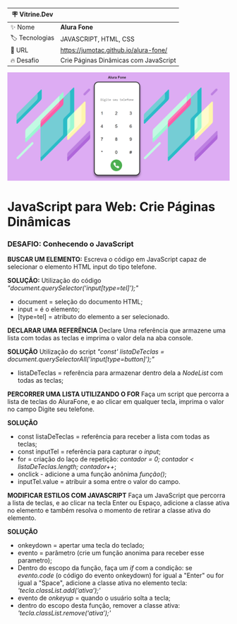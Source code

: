 | :placard: Vitrine.Dev |     |
| ------------- | --- |
| :sparkles: Nome | **Alura Fone** 
| :label: Tecnologias | JAVASCRIPT, HTML, CSS 
| :rocket: URL | https://jumotac.github.io/alura-fone/
| :fire: Desafio | Crie Páginas Dinâmicas com JavaScript

<!-- Inserir imagem com a #vitrinedev ao final do link -->
![](https://raw.githubusercontent.com/jumotac/alura-fone/master/img/alura-fone.png#vitrinedev)



# JavaScript para Web: Crie Páginas Dinâmicas


### DESAFIO: Conhecendo o JavaScript 

**BUSCAR UM ELEMENTO:**
Escreva o código em JavaScript capaz de selecionar o elemento HTML input do tipo telefone.

**SOLUÇÃO:**
Utilização do código _"document.querySelector(‘input[type=tel]’);"_
- document = seleção do documento HTML;
- input = é o elemento;
- [type=tel] = atributo do elemento a ser selecionado.

**DECLARAR UMA REFERËNCIA**
Declare Uma referência que armazene uma lista com todas as teclas e imprima o valor dela na aba console.

**SOLUÇÃO**
Utilização do script _"const' listaDeTeclas = document.querySelectorAll('input[type=button]');"_
- listaDeTeclas = referência para armazenar dentro dela a _NodeList_ com todas as teclas;

**PERCORRER UMA LISTA UTILIZANDO O FOR**
Faça um script que percorra a lista de teclas do AluraFone, e ao clicar em qualquer tecla, imprima o valor no campo Digite seu telefone. 

**SOLUÇÃO**
- const listaDeTeclas = referência para receber a lista com todas as teclas;
- const inputTel = referência para capturar o *input*;
- for = criação do laço de repetição: _contador = 0; contador < listaDeTeclas.length; contador++_;
- onclick - adicione a uma função anônima _função()_;
- inputTel.value = atribuir a soma entre o valor do campo.  

**MODIFICAR ESTILOS COM JAVASCRIPT**
Faça um JavaScript que percorra a lista de teclas, e ao clicar na tecla Enter ou Espaço, adicione a classe ativa no elemento e também resolva o momento de retirar a classe ativa do elemento.

**SOLUÇÃO**
- onkeydown = apertar uma tecla do teclado; 
- evento = parâmetro (crie um função anonima para receber esse parametro);
- Dentro do escopo da função, faça um _if_ com a condição: se _evento.code_ (o código do evento onkeydown) for igual a "Enter" ou for igual a "Space", adicione a classe ativa no elemento tecla: _'tecla.classList.add(‘ativa’);'_
- evento de _onkeyup_ = quando o usuário solta a tecla;
- dentro do escopo desta função, remover a classe ativa: _'tecla.classList.remove(‘ativa’);'_